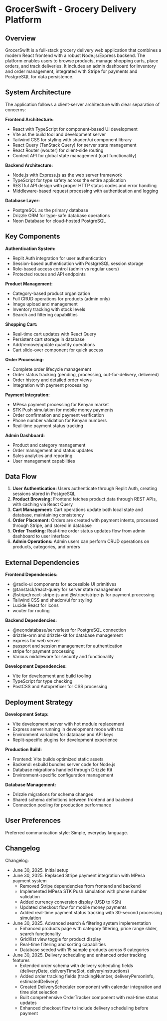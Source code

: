 # GrocerSwift - Grocery Delivery Platform

## Overview

GrocerSwift is a full-stack grocery delivery web application that combines a modern React frontend with a robust Node.js/Express backend. The platform enables users to browse products, manage shopping carts, place orders, and track deliveries. It includes an admin dashboard for inventory and order management, integrated with Stripe for payments and PostgreSQL for data persistence.

## System Architecture

The application follows a client-server architecture with clear separation of concerns:

**Frontend Architecture:**
- React with TypeScript for component-based UI development
- Vite as the build tool and development server
- Tailwind CSS for styling with shadcn/ui component library
- React Query (TanStack Query) for server state management
- React Router (wouter) for client-side routing
- Context API for global state management (cart functionality)

**Backend Architecture:**
- Node.js with Express.js as the web server framework
- TypeScript for type safety across the entire application
- RESTful API design with proper HTTP status codes and error handling
- Middleware-based request processing with authentication and logging

**Database Layer:**
- PostgreSQL as the primary database
- Drizzle ORM for type-safe database operations
- Neon Database for cloud-hosted PostgreSQL

## Key Components

**Authentication System:**
- Replit Auth integration for user authentication
- Session-based authentication with PostgreSQL session storage
- Role-based access control (admin vs regular users)
- Protected routes and API endpoints

**Product Management:**
- Category-based product organization
- Full CRUD operations for products (admin only)
- Image upload and management
- Inventory tracking with stock levels
- Search and filtering capabilities

**Shopping Cart:**
- Real-time cart updates with React Query
- Persistent cart storage in database
- Add/remove/update quantity operations
- Cart slide-over component for quick access

**Order Processing:**
- Complete order lifecycle management
- Order status tracking (pending, processing, out-for-delivery, delivered)
- Order history and detailed order views
- Integration with payment processing

**Payment Integration:**
- MPesa payment processing for Kenyan market
- STK Push simulation for mobile money payments
- Order confirmation and payment verification
- Phone number validation for Kenyan numbers
- Real-time payment status tracking

**Admin Dashboard:**
- Product and category management
- Order management and status updates
- Sales analytics and reporting
- User management capabilities

## Data Flow

1. **User Authentication:** Users authenticate through Replit Auth, creating sessions stored in PostgreSQL
2. **Product Browsing:** Frontend fetches product data through REST APIs, with caching via React Query
3. **Cart Management:** Cart operations update both local state and database, maintaining consistency
4. **Order Placement:** Orders are created with payment intents, processed through Stripe, and stored in database
5. **Order Tracking:** Real-time order status updates flow from admin dashboard to user interface
6. **Admin Operations:** Admin users can perform CRUD operations on products, categories, and orders

## External Dependencies

**Frontend Dependencies:**
- @radix-ui components for accessible UI primitives
- @tanstack/react-query for server state management
- @stripe/react-stripe-js and @stripe/stripe-js for payment processing
- Tailwind CSS and shadcn/ui for styling
- Lucide React for icons
- wouter for routing

**Backend Dependencies:**
- @neondatabase/serverless for PostgreSQL connection
- drizzle-orm and drizzle-kit for database management
- express for web server
- passport and session management for authentication
- stripe for payment processing
- Various middleware for security and functionality

**Development Dependencies:**
- Vite for development and build tooling
- TypeScript for type checking
- PostCSS and Autoprefixer for CSS processing

## Deployment Strategy

**Development Setup:**
- Vite development server with hot module replacement
- Express server running in development mode with tsx
- Environment variables for database and API keys
- Replit-specific plugins for development experience

**Production Build:**
- Frontend: Vite builds optimized static assets
- Backend: esbuild bundles server code for Node.js
- Database migrations handled through Drizzle Kit
- Environment-specific configuration management

**Database Management:**
- Drizzle migrations for schema changes
- Shared schema definitions between frontend and backend
- Connection pooling for production performance

## User Preferences

Preferred communication style: Simple, everyday language.

## Changelog

Changelog:
- June 30, 2025. Initial setup
- June 30, 2025. Replaced Stripe payment integration with MPesa payment system
  - Removed Stripe dependencies from frontend and backend
  - Implemented MPesa STK Push simulation with phone number validation
  - Added currency conversion display (USD to KSh)
  - Updated checkout flow for mobile money payments
  - Added real-time payment status tracking with 30-second processing simulation
- June 30, 2025. Advanced search & filtering system implementation
  - Enhanced products page with category filtering, price range slider, search functionality
  - Grid/list view toggle for product display
  - Real-time filtering and sorting capabilities
  - Database seeded with 15 sample products across 6 categories
- June 30, 2025. Delivery scheduling and enhanced order tracking features
  - Extended order schema with delivery scheduling fields (deliveryDate, deliveryTimeSlot, deliveryInstructions)
  - Added order tracking fields (trackingNumber, deliveryPersonInfo, estimatedDelivery)
  - Created DeliveryScheduler component with calendar integration and time slot selection
  - Built comprehensive OrderTracker component with real-time status updates
  - Enhanced checkout flow to include delivery scheduling before payment